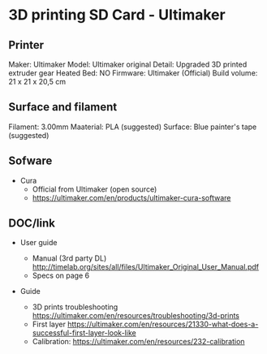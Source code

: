 # 3D printing SD Card - Ultimaker

## Printer

Maker: Ultimaker
Model: Ultimaker original
Detail: Upgraded 3D printed extruder gear 
Heated Bed: NO
Firmware: Ultimaker (Official)
Build volume: 21 x 21 x 20,5 cm

## Surface and filament

Filament: 3.00mm 
Maaterial: PLA (suggested)
Surface: Blue painter's tape  (suggested)

## Sofware

* Cura
  * Official from Ultimaker (open source) 
  * <https://ultimaker.com/en/products/ultimaker-cura-software>

## DOC/link

* User guide
  * Manual (3rd party DL) <http://timelab.org/sites/all/files/Ultimaker_Original_User_Manual.pdf>
  * Specs on page 6

* Guide
  * 3D prints troubleshooting <https://ultimaker.com/en/resources/troubleshooting/3d-prints>
  * First layer <https://ultimaker.com/en/resources/21330-what-does-a-successful-first-layer-look-like>
  * Calibration: <https://ultimaker.com/en/resources/232-calibration>
